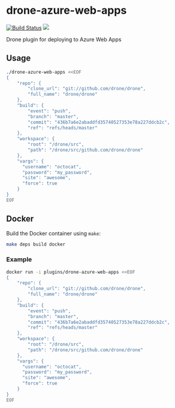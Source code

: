 # drone-azure-web-apps

[![Build Status](http://beta.drone.io/api/badges/drone-plugins/drone-azure-web-apps/status.svg)](http://beta.drone.io/drone-plugins/drone-azure-web-apps)
[![](https://badge.imagelayers.io/plugins/drone-azure-web-apps:latest.svg)](https://imagelayers.io/?images=plugins/drone-azure-web-apps:latest 'Get your own badge on imagelayers.io')

Drone plugin for deploying to Azure Web Apps

## Usage

```sh
./drone-azure-web-apps <<EOF
{
    "repo": {
        "clone_url": "git://github.com/drone/drone",
        "full_name": "drone/drone"
    },
    "build": {
        "event": "push",
        "branch": "master",
        "commit": "436b7a6e2abaddfd35740527353e78a227ddcb2c",
        "ref": "refs/heads/master"
    },
    "workspace": {
        "root": "/drone/src",
        "path": "/drone/src/github.com/drone/drone"
    },
    "vargs": {
      "username": "octocat",
      "password": "my_password",
      "site": "awesome",
      "force": true
    }
}
EOF
```

## Docker

Build the Docker container using `make`:

```sh
make deps build docker
```

### Example

```sh
docker run -i plugins/drone-azure-web-apps <<EOF
{
    "repo": {
        "clone_url": "git://github.com/drone/drone",
        "full_name": "drone/drone"
    },
    "build": {
        "event": "push",
        "branch": "master",
        "commit": "436b7a6e2abaddfd35740527353e78a227ddcb2c",
        "ref": "refs/heads/master"
    },
    "workspace": {
        "root": "/drone/src",
        "path": "/drone/src/github.com/drone/drone"
    },
    "vargs": {
      "username": "octocat",
      "password": "my_password",
      "site": "awesome",
      "force": true
    }
}
EOF
```
